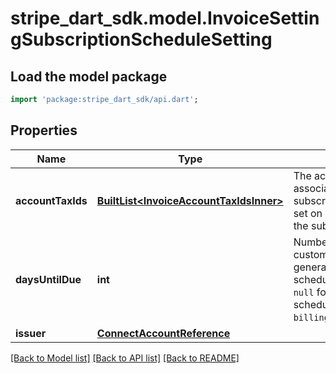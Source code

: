 # stripe_dart_sdk.model.InvoiceSettingSubscriptionScheduleSetting

## Load the model package
```dart
import 'package:stripe_dart_sdk/api.dart';
```

## Properties
Name | Type | Description | Notes
------------ | ------------- | ------------- | -------------
**accountTaxIds** | [**BuiltList&lt;InvoiceAccountTaxIdsInner&gt;**](InvoiceAccountTaxIdsInner.md) | The account tax IDs associated with the subscription schedule. Will be set on invoices generated by the subscription schedule. | [optional] 
**daysUntilDue** | **int** | Number of days within which a customer must pay invoices generated by this subscription schedule. This value will be `null` for subscription schedules where `billing=charge_automatically`. | [optional] 
**issuer** | [**ConnectAccountReference**](ConnectAccountReference.md) |  | 

[[Back to Model list]](../README.md#documentation-for-models) [[Back to API list]](../README.md#documentation-for-api-endpoints) [[Back to README]](../README.md)


